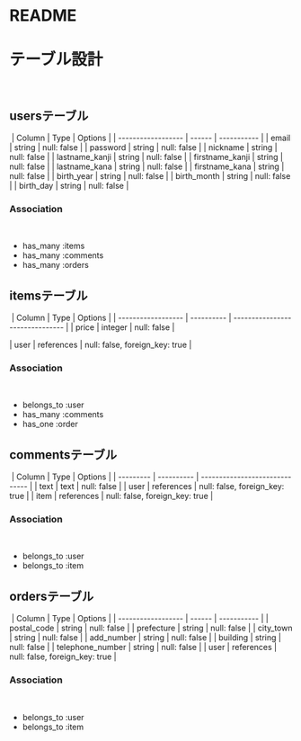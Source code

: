 # README

# テーブル設計
​
## usersテーブル
​
| Column             | Type     | Options     |
| ------------------ | ------   | ----------- |
| email              | string   | null: false |
| password           | string   | null: false |
| nickname           | string   | null: false |
| lastname_kanji     | string   | null: false |
| firstname_kanji    | string   | null: false |
| lastname_kana      | string   | null: false |
| firstname_kana     | string   | null: false |
| birth_year         | string   | null: false |
| birth_month        | string   | null: false |
| birth_day          | string   | null: false |
​
### Association
​
- has_many :items
- has_many :comments
- has_many :orders
​
## itemsテーブル
​
| Column             | Type       | Options                         |
| ------------------ | ---------- | ------------------------------- |
| price              | integer    | null: false                     |
<!-- | shipping_fee       | integer    | null: false                     | -->
<!-- | shipment_area      | text       | null: false                     | -->
<!-- | shipment_date      | text       | null: false                     | -->
| user               | references | null: false, foreign_key: true  |
​
### Association
​
- belongs_to :user
- has_many :comments
- has_one :order
​
## commentsテーブル
​
| Column    | Type       | Options                        |
| --------- | ---------- | ------------------------------ |
| text      | text       | null: false                    |
| user      | references | null: false, foreign_key: true |
| item      | references | null: false, foreign_key: true |
​
### Association
​
- belongs_to :user
- belongs_to :item
​
## ordersテーブル
​
| Column             | Type     | Options     |
| ------------------ | ------   | ----------- |
| postal_code        | string   | null: false |
| prefecture         | string   | null: false |
| city_town          | string   | null: false |
| add_number         | string   | null: false |
| building           | string   | null: false |
| telephone_number   | string   | null: false |
| user               | references | null: false, foreign_key: true |
​
### Association
​
- belongs_to :user
- belongs_to :item
​